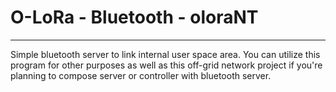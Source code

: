 # O-LoRa - Bluetooth - oloraNT
*********************************************************************************************************
Simple bluetooth server to link internal user space area. You can utilize this program for other purposes as well as this off-grid network project if you're planning to compose server or controller with bluetooth server.
